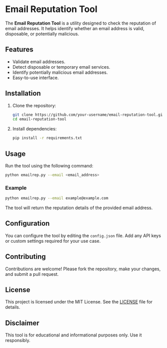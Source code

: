 # Email Reputation Tool

The **Email Reputation Tool** is a utility designed to check the reputation of email addresses. It helps identify whether an email address is valid, disposable, or potentially malicious.

## Features

- Validate email addresses.
- Detect disposable or temporary email services.
- Identify potentially malicious email addresses.
- Easy-to-use interface.

## Installation

1. Clone the repository:
    ```bash
    git clone https://github.com/your-username/email-reputation-tool.git
    cd email-reputation-tool
    ```

2. Install dependencies:
    ```bash
    pip install -r requirements.txt
    ```

## Usage

Run the tool using the following command:

```bash
python emailrep.py --email <email_address>
```

### Example

```bash
python emailrep.py --email example@example.com
```

The tool will return the reputation details of the provided email address.

## Configuration

You can configure the tool by editing the `config.json` file. Add any API keys or custom settings required for your use case.

## Contributing

Contributions are welcome! Please fork the repository, make your changes, and submit a pull request.

## License

This project is licensed under the MIT License. See the [LICENSE](LICENSE) file for details.

## Disclaimer

This tool is for educational and informational purposes only. Use it responsibly.